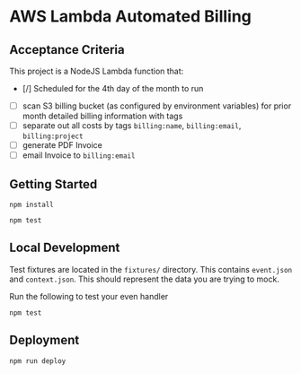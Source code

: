 # AWS Lambda Automated Billing

## Acceptance Criteria
This project is a NodeJS Lambda function that:
- [/] Scheduled for the 4th day of the month to run
- [ ] scan S3 billing bucket (as configured by environment variables) for prior month detailed billing information with tags
- [ ] separate out all costs by tags `billing:name`, `billing:email`, `billing:project`
- [ ] generate PDF Invoice
- [ ] email Invoice to `billing:email`

## Getting Started

`npm install`

`npm test`

## Local Development

Test fixtures are located in the `fixtures/` directory. This contains `event.json`
and `context.json`. This should represent the data you are trying to mock.

Run the following to test your even handler

`npm test`

## Deployment

`npm run deploy`
